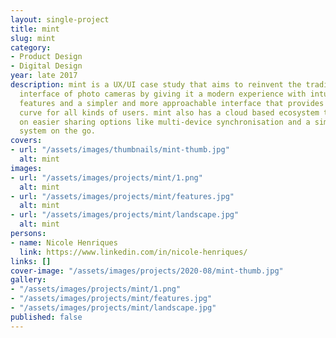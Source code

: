 ```yaml
---
layout: single-project
title: mint
slug: mint
category:
- Product Design
- Digital Design
year: late 2017
description: mint is a UX/UI case study that aims to reinvent the traditionally confusing
  interface of photo cameras by giving it a modern experience with intuitive smartphone-like
  features and a simpler and more approachable interface that provides a faster learning
  curve for all kinds of users. mint also has a cloud based ecosystem that focuses
  on easier sharing options like multi-device synchronisation and a simple photo management
  system on the go.
covers:
- url: "/assets/images/thumbnails/mint-thumb.jpg"
  alt: mint
images:
- url: "/assets/images/projects/mint/1.png"
  alt: mint
- url: "/assets/images/projects/mint/features.jpg"
  alt: mint
- url: "/assets/images/projects/mint/landscape.jpg"
  alt: mint
persons:
- name: Nicole Henriques
  link: https://www.linkedin.com/in/nicole-henriques/
links: []
cover-image: "/assets/images/projects/2020-08/mint-thumb.jpg"
gallery:
- "/assets/images/projects/mint/1.png"
- "/assets/images/projects/mint/features.jpg"
- "/assets/images/projects/mint/landscape.jpg"
published: false
---
```

